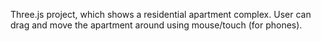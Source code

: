 Three.js project, which shows a residential apartment complex. User can drag and move the apartment around using mouse/touch (for phones).
